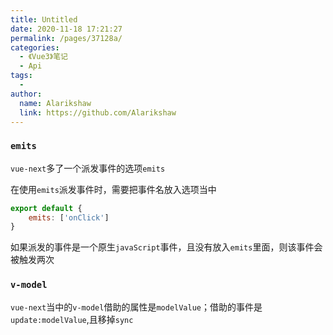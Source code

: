 ```yaml
---
title: Untitled
date: 2020-11-18 17:21:27
permalink: /pages/37128a/
categories:
  - 《Vue3》笔记
  - Api
tags:
  - 
author: 
  name: Alarikshaw
  link: https://github.com/Alarikshaw
---
```


### `emits`

`vue-next`多了一个派发事件的选项`emits`

在使用`emits`派发事件时，需要把事件名放入选项当中

```js
export default {
	emits: ['onClick']
}
```

如果派发的事件是一个原生`javaScript`事件，且没有放入`emits`里面，则该事件会被触发两次

### `v-model`

`vue-next`当中的`v-model`借助的属性是`modelValue`；借助的事件是`update:modelValue`,且移掉`sync`